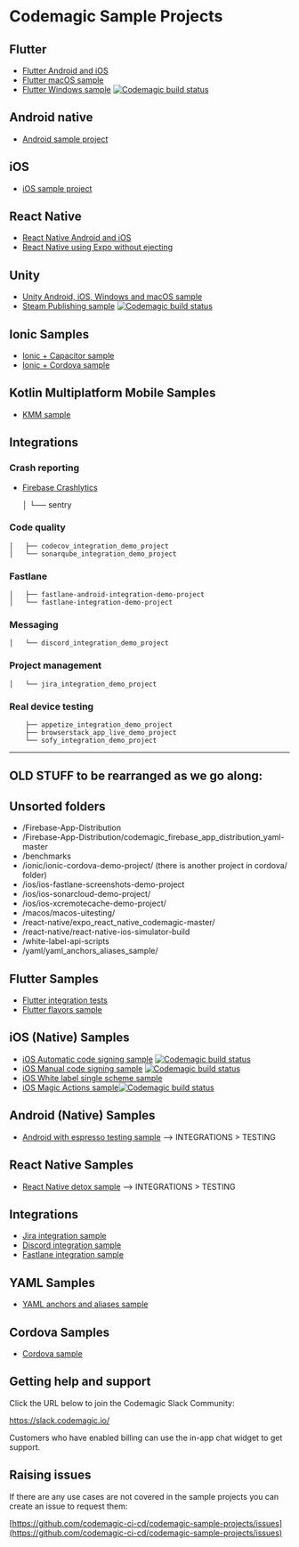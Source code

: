 # Codemagic Sample Projects

## Flutter
* [Flutter Android and iOS](https://github.com/codemagic-ci-cd/codemagic-sample-projects/tree/main/flutter/flutter-android-and-ios-yaml-demo-project)
* [Flutter macOS sample](https://github.com/codemagic-ci-cd/codemagic-sample-projects/tree/main/flutter/flutter-macos-demo-project)
* [Flutter Windows sample](https://github.com/codemagic-ci-cd/codemagic-sample-projects/tree/main/flutter/flutter-windows-demo-project) [![Codemagic build status](https://api.codemagic.io/apps/617b6bd954ed648c139b595f/windows-workflow/status_badge.svg)](https://codemagic.io/apps/617b6bd954ed648c139b595f/windows-workflow/latest_build)

## Android native
* [Android sample project](https://github.com/codemagic-ci-cd/codemagic-sample-projects/tree/main/android/android-native-quick-start)


## iOS
* [iOS sample project](https://github.com/codemagic-ci-cd/codemagic-sample-projects/tree/main/ios/ios-native-quick-start)

## React Native
* [React Native Android and iOS](https://github.com/codemagic-ci-cd/codemagic-sample-projects/tree/main/react-native/react-native-demo-project)
* [React Native using Expo without ejecting](https://github.com/codemagic-ci-cd/codemagic-sample-projects/tree/main/react-native/expo-react-native-not-ejected)

## Unity
* [Unity Android, iOS, Windows and macOS sample](https://github.com/codemagic-ci-cd/codemagic-sample-projects/tree/main/unity/unity-demo-project)
* [Steam Publishing sample](https://github.com/codemagic-ci-cd/codemagic-sample-projects/tree/main/unity/unity-deploy-steam) [![Codemagic build status](https://api.codemagic.io/apps/60b8a0dd639c3e293b8bc002/unity-steam-deploy/status_badge.svg)](https://codemagic.io/apps/60b8a0dd639c3e293b8bc002/unity-steam-deploy/latest_build)


## Ionic Samples
* [Ionic + Capacitor sample](https://github.com/codemagic-ci-cd/codemagic-sample-projects/tree/main/ionic/ionic-capacitor-demo-project)
* [Ionic + Cordova sample](https://github.com/codemagic-ci-cd/codemagic-sample-projects/tree/main/ionic/ionic-cordova-demo-project)

## Kotlin Multiplatform Mobile Samples
* [KMM sample](https://github.com/codemagic-ci-cd/codemagic-sample-projects/tree/main/kotlin-multiplatform-mobile)

## Integrations
### Crash reporting
* [Firebase Crashlytics](https://github.com/codemagic-ci-cd/codemagic-sample-projects/tree/main/integrations/firebase_crashlytics_demo_project)


    │   └── sentry

### Code quality
    │   ├── codecov_integration_demo_project
    │   └── sonarqube_integration_demo_project
### Fastlane
    │   ├── fastlane-android-integration-demo-project
    │   └── fastlane-integration-demo-project

### Messaging
    │   └── discord_integration_demo_project
    
### Project management
    │   └── jira_integration_demo_project
### Real device testing
        ├── appetize_integration_demo_project
        ├── browserstack_app_live_demo_project
        └── sofy_integration_demo_project

---

## OLD STUFF to be rearranged as we go along:

## Unsorted folders
* /Firebase-App-Distribution
* /Firebase-App-Distribution/codemagic_firebase_app_distribution_yaml-master
* /benchmarks
* /ionic/ionic-cordova-demo-project/ (there is another project in cordova/ folder)
* /ios/ios-fastlane-screenshots-demo-project
* /ios/ios-sonarcloud-demo-project/
* /ios/ios-xcremotecache-demo-project/
* /macos/macos-uitesting/
* /react-native/expo_react_native_codemagic-master/
* /react-native/react-native-ios-simulator-build
* /white-label-api-scripts
* /yaml/yaml_anchors_aliases_sample/
## Flutter Samples

* [Flutter integration tests](https://github.com/codemagic-ci-cd/codemagic-sample-projects/tree/main/flutter/flutter-integration-tests-demo-project)
* [Flutter flavors sample](https://github.com/codemagic-ci-cd/codemagic-sample-projects/tree/main/flutter/flutter-flavors-demo-project)



## iOS (Native) Samples
* [iOS Automatic code signing sample](https://github.com/codemagic-ci-cd/codemagic-sample-projects/tree/main/ios/ios-automatic-code-signing-demo-project) [![Codemagic build status](https://api.codemagic.io/apps/60b8a0dd639c3e293b8bc002/ios-automatic-code-signing/status_badge.svg)](https://codemagic.io/apps/60b8a0dd639c3e293b8bc002/ios-automatic-code-signing/latest_build)
* [iOS Manual code signing sample](https://github.com/codemagic-ci-cd/codemagic-sample-projects/tree/main/ios/ios-manual-code-signing-demo-project) [![Codemagic build status](https://api.codemagic.io/apps/60b8a0dd639c3e293b8bc002/ios-manual-code-signing/status_badge.svg)](https://codemagic.io/apps/60b8a0dd639c3e293b8bc002/ios-manual-code-signing/latest_build)
* [iOS White label single scheme sample](https://github.com/codemagic-ci-cd/codemagic-sample-projects/tree/main/ios/ios-white-label-single-scheme-demo-project)
* [iOS Magic Actions sample](https://github.com/codemagic-ci-cd/codemagic-sample-projects/tree/main/ios/ios-magic-actions-demo-project)[![Codemagic build status](https://api.codemagic.io/apps/60b8a0dd639c3e293b8bc002/ios-magic-actions/status_badge.svg)](https://codemagic.io/apps/60b8a0dd639c3e293b8bc002/ios-magic-actions/latest_build)

## Android (Native) Samples
* [Android with espresso testing sample](https://github.com/codemagic-ci-cd/codemagic-sample-projects/tree/main/android/android-espresso-demo-project) --> INTEGRATIONS > TESTING

## React Native Samples
* [React Native detox sample](https://github.com/codemagic-ci-cd/codemagic-sample-projects/tree/main/react-native/react-native-detox-demo-project)  --> INTEGRATIONS > TESTING





## Integrations 
* [Jira integration sample](https://github.com/codemagic-ci-cd/codemagic-sample-projects/tree/main/integrations/jira_integration_demo_project)
* [Discord integration sample](https://github.com/codemagic-ci-cd/codemagic-sample-projects/tree/main/integrations/discord_integration_demo_project)
* [Fastlane integration sample](https://github.com/codemagic-ci-cd/codemagic-sample-projects/tree/main/integrations/fastlane-integration-demo-project)

## YAML Samples
* [YAML anchors and aliases sample](https://github.com/codemagic-ci-cd/codemagic-sample-projects/tree/main/yaml/yaml_anchors_aliases_sample)

## Cordova Samples
* [Cordova sample](https://github.com/codemagic-ci-cd/codemagic-sample-projects/tree/main/cordova/cordova-demo-project)


## Getting help and support

Click the URL below to join the Codemagic Slack Community:

https://slack.codemagic.io/

Customers who have enabled billing can use the in-app chat widget to get support. 

## Raising issues

If there are any use cases are not covered in the sample projects you can create an issue to request them:

[https://github.com/codemagic-ci-cd/codemagic-sample-projects/issues](https://github.com/codemagic-ci-cd/codemagic-sample-projects/issues)







